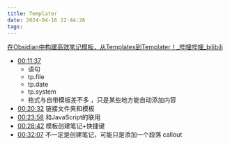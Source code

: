 ```yaml
---
title: Templater
date: 2024-04-16 22:44:26
tags: 
---
```


[在Obsidian中构建高效笔记模板，从Templates到Templater！_哔哩哔哩_bilibili](https://www.bilibili.com/video/BV1c64y1W7c2/?spm_id_from=333.999.0.0&vd_source=c89399762440182391a50eddcba93820)  

- [00:11:37](https://www.bilibili.com/video/BV1c64y1W7c2/?t=697.820911#t=11:37.82)
  - 语句  
  - tp.file  
  - tp.date  
  - tp.system  
  - 格式与自带模板差不多 ，只是某些地方能自动添加内容  
- [00:20:32](https://www.bilibili.com/video/BV1c64y1W7c2/?t=1232.136736#t=20:32.14) 链接文件夹和模板  
- [00:23:58](https://www.bilibili.com/video/BV1c64y1W7c2/?t=1438.9599#t=23:58.96) 和JavaScript的联用  
- [00:28:42](https://www.bilibili.com/video/BV1c64y1W7c2/?t=1722.148119#t=28:42.15) 模板创建笔记+快捷键  
- [00:32:07](https://www.bilibili.com/video/BV1c64y1W7c2/?t=1927.631181#t=32:07.63) 不一定是创建笔记，可能只是添加一个段落 callout
